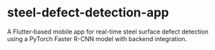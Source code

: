 # steel-defect-detection-app
A Flutter-based mobile app for real-time steel surface defect detection using a PyTorch Faster R-CNN model with backend integration.
